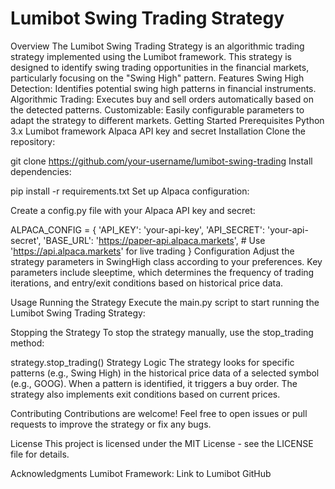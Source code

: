 # Lumibot Swing Trading Strategy

Overview
The Lumibot Swing Trading Strategy is an algorithmic trading strategy implemented using the Lumibot framework. This strategy is designed to identify swing trading opportunities in the financial markets, particularly focusing on the "Swing High" pattern.
Features
Swing High Detection: Identifies potential swing high patterns in financial instruments.
Algorithmic Trading: Executes buy and sell orders automatically based on the detected patterns.
Customizable: Easily configurable parameters to adapt the strategy to different markets.
Getting Started
Prerequisites
Python 3.x
Lumibot framework
Alpaca API key and secret
Installation
Clone the repository:

git clone https://github.com/your-username/lumibot-swing-trading
Install dependencies:

pip install -r requirements.txt
Set up Alpaca configuration:

Create a config.py file with your Alpaca API key and secret:


ALPACA_CONFIG = {
    'API_KEY': 'your-api-key',
    'API_SECRET': 'your-api-secret',
    'BASE_URL': 'https://paper-api.alpaca.markets',  # Use 'https://api.alpaca.markets' for live trading
}
Configuration
Adjust the strategy parameters in SwingHigh class according to your preferences. Key parameters include sleeptime, which determines the frequency of trading iterations, and entry/exit conditions based on historical price data.

Usage
Running the Strategy
Execute the main.py script to start running the Lumibot Swing Trading Strategy:


Stopping the Strategy
To stop the strategy manually, use the stop_trading method:


strategy.stop_trading()
Strategy Logic
The strategy looks for specific patterns (e.g., Swing High) in the historical price data of a selected symbol (e.g., GOOG). When a pattern is identified, it triggers a buy order. The strategy also implements exit conditions based on current prices.

Contributing
Contributions are welcome! Feel free to open issues or pull requests to improve the strategy or fix any bugs.

License
This project is licensed under the MIT License - see the LICENSE file for details.

Acknowledgments
Lumibot Framework: Link to Lumibot GitHub
